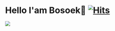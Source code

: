 
# Hello I'am Bosoek👋 [![Hits](https://hits.seeyoufarm.com/api/count/incr/badge.svg?url=https%3A%2F%2Fgithub.com%2FBOSOEK%2Fhit-counter&count_bg=%23676DB0&title_bg=%23352F2F&icon=&icon_color=%23E7E7E7&title=hits&edge_flat=false)](https://hits.seeyoufarm.com)

<a href='boseoggim08@gmail.com'><img src="https://img.shields.io/badge/boseoggim08@gmail.com-EA4335?style=flat-square&logo=Gmail&logoColor=white&link=mailto:fomagran6@gmail.com"/></a> 
